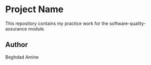 # Project Name

This repository contains my practice work for the software-quality-assurance module. 

## Author
Beghdad Amine
